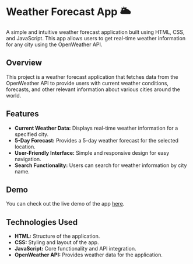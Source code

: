 <h1>Weather Forecast App 🌥️</h1>
    <p>A simple and intuitive weather forecast application built using HTML, CSS, and JavaScript. This app allows users to get real-time weather information for any city using the OpenWeather API.</p>
    <h2 id="overview">Overview</h2>
    <p>This project is a weather forecast application that fetches data from the OpenWeather API to provide users with current weather conditions, forecasts, and other relevant information about various cities around the world.</p>
    <h2 id="features">Features</h2>
    <ul>
        <li><strong>Current Weather Data:</strong> Displays real-time weather information for a specified city.</li>
        <li><strong>5-Day Forecast:</strong> Provides a 5-day weather forecast for the selected location.</li>
        <li><strong>User-Friendly Interface:</strong> Simple and responsive design for easy navigation.</li>
        <li><strong>Search Functionality:</strong> Users can search for weather information by city name.</li>
    </ul>
    <h2 id="demo">Demo</h2>
    <p>You can check out the live demo of the app <a href="https://nishant-pradhan8.github.io/weather-app/">here</a>.</p>
    <h2 id="technologies-used">Technologies Used</h2>
    <ul>
        <li><strong>HTML:</strong> Structure of the application.</li>
        <li><strong>CSS:</strong> Styling and layout of the app.</li>
        <li><strong>JavaScript:</strong> Core functionality and API integration.</li>
        <li><strong>OpenWeather API:</strong> Provides weather data for the application.</li>
    </ul>
